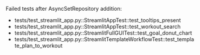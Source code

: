 Failed tests after AsyncSetRepository addition:
- tests/test_streamlit_app.py::StreamlitAppTest::test_tooltips_present
- tests/test_streamlit_app.py::StreamlitAppTest::test_workout_search
- tests/test_streamlit_app.py::StreamlitFullGUITest::test_goal_donut_chart
- tests/test_streamlit_app.py::StreamlitTemplateWorkflowTest::test_template_plan_to_workout
